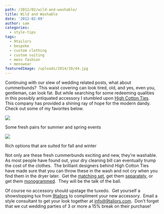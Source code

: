 ```yaml
---
path: /2012/02/wild-and-washable/
title: Wild and Washable
date: '2012-02-09'
author: sam
categories:
  - style-tips
tags:
  - 9tailors
  - bespoke
  - custom clothing
  - custom suiting
  - mens fashion
  - menswear
featuredImage: /uploads/2014/10/44.jpg
---
```

Continuing with our slew of wedding related posts, what about cummerbunds?  This waist covering can look tired, old, and yes, even you, gentleman, can look fat. But while searching for some redeeming qualities in this possibly antiquated accessory I stumbled upon [High Cotton Ties](http://highcottonties.com/).  This company has provided a shining ray of hope for the modern dandy.  Check out some of my favorites below.

[![](http://2.bp.blogspot.com/-XapRbTqeOZE/TzLkBz6S45I/AAAAAAAABJE/R9eXi9-_XOc/s400/highcottonties_1.jpg)](http://2.bp.blogspot.com/-XapRbTqeOZE/TzLkBz6S45I/AAAAAAAABJE/R9eXi9-_XOc/s1600/highcottonties_1.jpg)

Some fresh pairs for summer and spring events

[![](http://1.bp.blogspot.com/-s21VILS9DqY/TzLnsX_J0WI/AAAAAAAABJM/d0YH0ax_pL0/s400/highcottonties_2.jpg)](http://1.bp.blogspot.com/-s21VILS9DqY/TzLnsX_J0WI/AAAAAAAABJM/d0YH0ax_pL0/s1600/highcottonties_2.jpg)

Rich options that are suited for fall and winter

Not only are these fresh cummerbunds exciting and new, they're washable.  As most people have found out, your dry cleaning bill can eventually trump the cost of the clothes.  The brilliant designers behind High Cotton Ties have made sure that you can throw these in the wash and not cry when you find them in the dryer later.  Get the [matching set](http://highcottonties.com/catalog/cummerbunds-c-24_62.html), get them [separately](http://highcottonties.com/catalog/bow-ties-c-24_82.html), or get them [monogrammed](http://highcottonties.com/catalog/monogram-personalization-form-p-244.html).  They will be the talk of the ball.

Of course no accessory should upstage the tuxedo.  Get yourself a showstopping tux from [9tailors](http://www.9tailors.com/) to compliment your new accessory.  Email a style consultant to get your look together at [info@9taliors.com](mailto:info@9taliors.com).  Don't forget that we cut wedding parties of 3 or more a 15% break on their purchase!